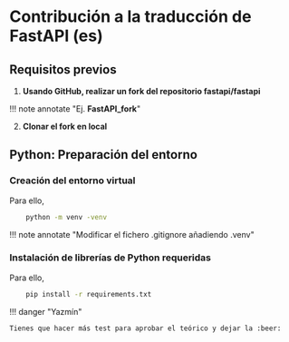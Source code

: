 # **Contribución a la traducción de FastAPI (es)**

## Requisitos previos

1. **Usando GitHub, realizar un fork del repositorio fastapi/fastapi**

!!! note annotate "Ej. **FastAPI_fork**"

2. **Clonar el fork en local**


## Python: Preparación del entorno

### Creación del entorno virtual

Para ello, 

```sh
    python -m venv -venv
```

!!! note annotate "Modificar el fichero .gitignore añadiendo .venv"

### Instalación de librerías de Python requeridas

Para ello, 

```sh
    pip install -r requirements.txt
```

!!! danger "Yazmín"

    Tienes que hacer más test para aprobar el teórico y dejar la :beer:
